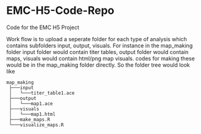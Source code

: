 # EMC-H5-Code-Repo
Code for the EMC H5 Project

Work flow is to upload a seperate folder for each type of analysis which contains subfolders input, output, visuals.
For instance in the map_making folder input folder would contain titer tables, output folder would contain maps, visuals 
would contain html/png map visuals. codes for making these would be in the map_making folder directly. So the folder 
tree would look like

```
map_making
 ├───input
 │   └───titer_table1.ace
 ├───output
 │   └───map1.ace
 ├───visuals
 │   └───map1.html
 ├───make_maps.R
 └───visualize_maps.R
```

